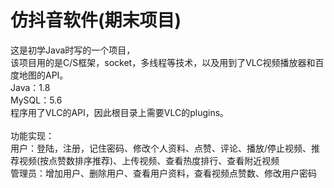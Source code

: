 # 仿抖音软件(期末项目)
这是初学Java时写的一个项目，<br>
该项目用的是C/S框架，socket，多线程等技术，以及用到了VLC视频播放器和百度地图的API。<br>
Java：1.8<br>
MySQL：5.6<br>
程序用了VLC的API，因此根目录上需要VLC的plugins。<br>
<br>
功能实现：<br>
    用户：登陆，注册，记住密码、修改个人资料、点赞、评论、播放/停止视频、推荐视频(按点赞数排序推荐)、上传视频、查看热度排行、查看附近视频<br>
    管理员：增加用户、删除用户、查看用户资料，查看视频点赞数、修改用户密码<br>

